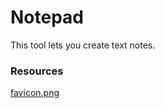 # Notepad

This tool lets you create text notes.

### Resources

[favicon.png](https://www.flaticon.com/free-icon/notepad_5066321)

